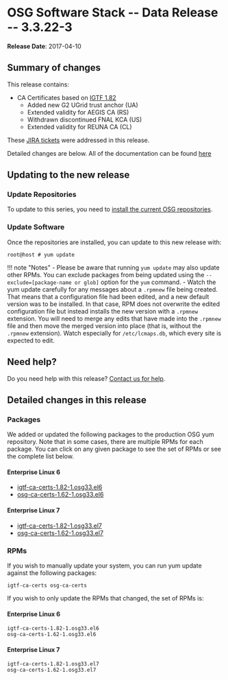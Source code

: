 OSG Software Stack -- Data Release -- 3.3.22-3
==============================================

**Release Date**: 2017-04-10

Summary of changes
------------------

This release contains:

-   CA Certificates based on [IGTF 1.82](http://dist.eugridpma.info/distribution/igtf/current/CHANGES)
    -   Added new G2 UGrid trust anchor (UA)
    -   Extended validity for AEGIS CA (RS)
    -   Withdrawn discontinued FNAL KCA (US)
    -   Extended validity for REUNA CA (CL)

These [JIRA tickets](https://jira.opensciencegrid.org/issues/?jql=project%20%3D%20SOFTWARE%20AND%20fixVersion%20%3D%203.3.22-3%20ORDER%20BY%20priority%20DESC%2C%20key%20DESC) were addressed in this release.

Detailed changes are below. All of the documentation can be found [here](/index.md)

Updating to the new release
---------------------------

### Update Repositories

To update to this series, you need to [install the current OSG repositories](/common/yum#install-osg-repositories).

### Update Software

Once the repositories are installed, you can update to this new release with:

``` console
root@host # yum update
```

!!! note "Notes"
    -   Please be aware that running `yum update` may also update other RPMs. You can exclude packages from being updated using the `--exclude=[package-name or glob]` option for the `yum` command.
    -   Watch the yum update carefully for any messages about a `.rpmnew` file being created. That means that a configuration file had been edited, and a new default version was to be installed. In that case, RPM does not overwrite the edited configuration file but instead installs the new version with a `.rpmnew` extension. You will need to merge any edits that have made into the `.rpmnew` file and then move the merged version into place (that is, without the `.rpmnew` extension). Watch especially for `/etc/lcmaps.db`, which every site is expected to edit.

Need help?
----------

Do you need help with this release? [Contact us for help](/common/help).

Detailed changes in this release
--------------------------------

### Packages

We added or updated the following packages to the production OSG yum repository. Note that in some cases, there are multiple RPMs for each package. You can click on any given package to see the set of RPMs or see the complete list below.

#### Enterprise Linux 6

-   [igtf-ca-certs-1.82-1.osg33.el6](https://koji.chtc.wisc.edu/koji/search?match=glob&type=build&terms=igtf-ca-certs-1.82-1.osg33.el6)
-   [osg-ca-certs-1.62-1.osg33.el6](https://koji.chtc.wisc.edu/koji/search?match=glob&type=build&terms=osg-ca-certs-1.62-1.osg33.el6)

#### Enterprise Linux 7

-   [igtf-ca-certs-1.82-1.osg33.el7](https://koji.chtc.wisc.edu/koji/search?match=glob&type=build&terms=igtf-ca-certs-1.82-1.osg33.el7)
-   [osg-ca-certs-1.62-1.osg33.el7](https://koji.chtc.wisc.edu/koji/search?match=glob&type=build&terms=osg-ca-certs-1.62-1.osg33.el7)

### RPMs

If you wish to manually update your system, you can run yum update against the following packages:

    igtf-ca-certs osg-ca-certs

If you wish to only update the RPMs that changed, the set of RPMs is:

#### Enterprise Linux 6

``` file
igtf-ca-certs-1.82-1.osg33.el6
osg-ca-certs-1.62-1.osg33.el6
```

#### Enterprise Linux 7

``` file
igtf-ca-certs-1.82-1.osg33.el7
osg-ca-certs-1.62-1.osg33.el7
```

